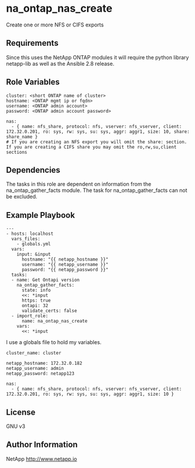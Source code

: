 na_ontap_nas_create
=========

Create one or more NFS or CIFS exports

Requirements
------------

Since this uses the NetApp ONTAP modules it will require the python library netapp-lib as well as the Ansible 2.8 release.

Role Variables
--------------
```
cluster: <short ONTAP name of cluster>
hostname: <ONTAP mgmt ip or fqdn>
username: <ONTAP admin account>
password: <ONTAP admin account password>

nas:
  - { name: nfs_share, protocol: nfs, vserver: nfs_vserver, client: 172.32.0.201, ro: sys, rw: sys, su: sys, aggr: aggr1, size: 10, share: share_name }
# If you are creating an NFS export you will omit the share: section.  If you are creating a CIFS share you may omit the ro,rw,su,client sections

```
Dependencies
------------

The tasks in this role are dependent on information from the na_ontap_gather_facts module.
The task for na_ontap_gather_facts can not be excluded.

Example Playbook
----------------
```
---
- hosts: localhost
  vars_files:
    - globals.yml
  vars:
    input: &input
      hostname: "{{ netapp_hostname }}"
      username: "{{ netapp_username }}"
      password: "{{ netapp_password }}"
  tasks:
  - name: Get Ontapi version
    na_ontap_gather_facts:
      state: info
      <<: *input
      https: true
      ontapi: 32
      validate_certs: false
  - import_role:
      name: na_ontap_nas_create
    vars:
      <<: *input
```

I use a globals file to hold my variables.
```
cluster_name: cluster

netapp_hostname: 172.32.0.182
netapp_username: admin
netapp_password: netapp123

nas:
  - { name: nfs_share, protocol: nfs, vserver: nfs_vserver, client: 172.32.0.201, ro: sys, rw: sys, su: sys, aggr: aggr1, size: 10 }
```

License
-------

GNU v3

Author Information
------------------
NetApp
http://www.netapp.io
